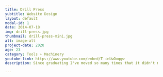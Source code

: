 ```yaml
---
title: Drill Press
subtitle: Website Design
layout: default
modal-id: 1
date: 2014-07-18
img: drill-press.jpg
thumbnail: drill-press-mini.jpg
alt: image-alt
project-date: 2020
age: 23
category: Tools + Machinery
youtube-link: https://www.youtube.com/embed/T-ieUwOoqgw
description: Since graduating I've moved so many times that it didn't make sense to buy large, heavy, and expensive tools and machinery, not to mention my workshop has typically been constrained to a small space in the places I've lived. I wanted a drill press, but I didnt want a big heavy one that wasn't easy to move, so I built this one. This drill press was made using a CNC Z-axis and a 500W motor, which I mounted to an aluminum frame made of plate and right-angle bar. The motor goes up and down using a 3D printed gearset and handcrank to spin the ballscrew on the z-axis. This drill press isn't heavy duty, but its a nice variable speed, light, and portable drill press for making perpendicular wholes in anything from plastic to aluminum. Check out my youtube video to see the build process and it in action.

---
```

